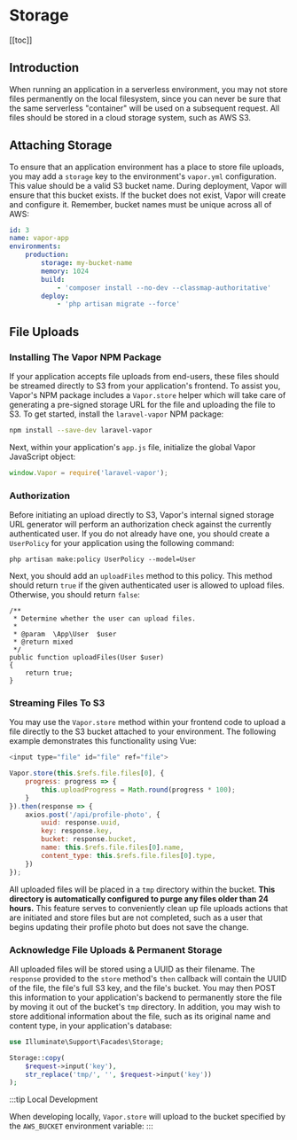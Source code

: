 # Storage

[[toc]]

## Introduction

When running an application in a serverless environment, you may not store files permanently on the local filesystem, since you can never be sure that the same serverless "container" will be used on a subsequent request. All files should be stored in a cloud storage system, such as AWS S3.

## Attaching Storage

To ensure that an application environment has a place to store file uploads, you may add a `storage` key to the environment's `vapor.yml` configuration. This value should be a valid S3 bucket name. During deployment, Vapor will ensure that this bucket exists. If the bucket does not exist, Vapor will create and configure it. Remember, bucket names must be unique across all of AWS:

```yaml
id: 3
name: vapor-app
environments:
    production:
        storage: my-bucket-name
        memory: 1024
        build:
            - 'composer install --no-dev --classmap-authoritative'
        deploy:
            - 'php artisan migrate --force'
```

## File Uploads

### Installing The Vapor NPM Package

If your application accepts file uploads from end-users, these files should be streamed directly to S3 from your application's frontend. To assist you, Vapor's NPM package includes a `Vapor.store` helper which will take care of generating a pre-signed storage URL for the file and uploading the file to S3. To get started, install the `laravel-vapor` NPM package:

```bash
npm install --save-dev laravel-vapor
```

Next, within your application's `app.js` file, initialize the global Vapor JavaScript object:

```js
window.Vapor = require('laravel-vapor');
```

### Authorization

Before initiating an upload directly to S3, Vapor's internal signed storage URL generator will perform an authorization check against the currently authenticated user. If you do not already have one, you should create a `UserPolicy` for your application using the following command:

    php artisan make:policy UserPolicy --model=User

Next, you should add an `uploadFiles` method to this policy. This method should return `true` if the given authenticated user is allowed to upload files. Otherwise, you should return `false`:

    /**
     * Determine whether the user can upload files.
     *
     * @param  \App\User  $user
     * @return mixed
     */
    public function uploadFiles(User $user)
    {
        return true;
    }

### Streaming Files To S3

You may use the `Vapor.store` method within your frontend code to upload a file directly to the S3 bucket attached to your environment. The following example demonstrates this functionality using Vue:

```js
<input type="file" id="file" ref="file">

Vapor.store(this.$refs.file.files[0], {
    progress: progress => {
        this.uploadProgress = Math.round(progress * 100);
    }
}).then(response => {
    axios.post('/api/profile-photo', {
        uuid: response.uuid,
        key: response.key,
        bucket: response.bucket,
        name: this.$refs.file.files[0].name,
        content_type: this.$refs.file.files[0].type,
    })
});
````

All uploaded files will be placed in a `tmp` directory within the bucket. **This directory is automatically configured to purge any files older than 24 hours.** This feature serves to conveniently clean up file uploads actions that are initiated and store files but are not completed, such as a user that begins updating their profile photo but does not save the change.

### Acknowledge File Uploads & Permanent Storage

All uploaded files will be stored using a UUID as their filename. The `response` provided to the `store` method's `then` callback will contain the UUID of the file, the file's full S3 key, and the file's bucket. You may then POST this information to your application's backend to permanently store the file by moving it out of the bucket's `tmp` directory. In addition, you may wish to store additional information about the file, such as its original name and content type, in your application's database:

```php
use Illuminate\Support\Facades\Storage;

Storage::copy(
    $request->input('key'),
    str_replace('tmp/', '', $request->input('key'))
);
```

:::tip Local Development

When developing locally, `Vapor.store` will upload to the bucket specified by the `AWS_BUCKET` environment variable:
:::
